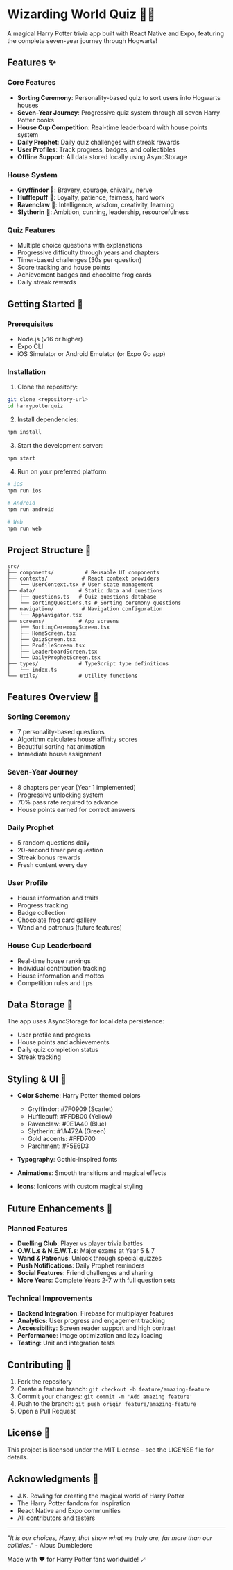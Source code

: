 # Wizarding World Quiz 🧙‍♂️

A magical Harry Potter trivia app built with React Native and Expo, featuring the complete seven-year journey through Hogwarts!

## Features ✨

### Core Features
- **Sorting Ceremony**: Personality-based quiz to sort users into Hogwarts houses
- **Seven-Year Journey**: Progressive quiz system through all seven Harry Potter books
- **House Cup Competition**: Real-time leaderboard with house points system
- **Daily Prophet**: Daily quiz challenges with streak rewards
- **User Profiles**: Track progress, badges, and collectibles
- **Offline Support**: All data stored locally using AsyncStorage

### House System
- **Gryffindor** 🦁: Bravery, courage, chivalry, nerve
- **Hufflepuff** 🦡: Loyalty, patience, fairness, hard work  
- **Ravenclaw** 🦅: Intelligence, wisdom, creativity, learning
- **Slytherin** 🐍: Ambition, cunning, leadership, resourcefulness

### Quiz Features
- Multiple choice questions with explanations
- Progressive difficulty through years and chapters
- Timer-based challenges (30s per question)
- Score tracking and house points
- Achievement badges and chocolate frog cards
- Daily streak rewards

## Getting Started 🚀

### Prerequisites
- Node.js (v16 or higher)
- Expo CLI
- iOS Simulator or Android Emulator (or Expo Go app)

### Installation

1. Clone the repository:
```bash
git clone <repository-url>
cd harrypotterquiz
```

2. Install dependencies:
```bash
npm install
```

3. Start the development server:
```bash
npm start
```

4. Run on your preferred platform:
```bash
# iOS
npm run ios

# Android  
npm run android

# Web
npm run web
```

## Project Structure 📁

```
src/
├── components/          # Reusable UI components
├── contexts/           # React context providers
│   └── UserContext.tsx # User state management
├── data/              # Static data and questions
│   ├── questions.ts   # Quiz questions database
│   └── sortingQuestions.ts # Sorting ceremony questions
├── navigation/         # Navigation configuration
│   └── AppNavigator.tsx
├── screens/           # App screens
│   ├── SortingCeremonyScreen.tsx
│   ├── HomeScreen.tsx
│   ├── QuizScreen.tsx
│   ├── ProfileScreen.tsx
│   ├── LeaderboardScreen.tsx
│   └── DailyProphetScreen.tsx
├── types/             # TypeScript type definitions
│   └── index.ts
└── utils/             # Utility functions
```

## Features Overview 🎯

### Sorting Ceremony
- 7 personality-based questions
- Algorithm calculates house affinity scores
- Beautiful sorting hat animation
- Immediate house assignment

### Seven-Year Journey
- 8 chapters per year (Year 1 implemented)
- Progressive unlocking system
- 70% pass rate required to advance
- House points earned for correct answers

### Daily Prophet
- 5 random questions daily
- 20-second timer per question
- Streak bonus rewards
- Fresh content every day

### User Profile
- House information and traits
- Progress tracking
- Badge collection
- Chocolate frog card gallery
- Wand and patronus (future features)

### House Cup Leaderboard
- Real-time house rankings
- Individual contribution tracking
- House information and mottos
- Competition rules and tips

## Data Storage 💾

The app uses AsyncStorage for local data persistence:
- User profile and progress
- House points and achievements
- Daily quiz completion status
- Streak tracking

## Styling & UI 🎨

- **Color Scheme**: Harry Potter themed colors
  - Gryffindor: #7F0909 (Scarlet)
  - Hufflepuff: #FFDB00 (Yellow)
  - Ravenclaw: #0E1A40 (Blue)
  - Slytherin: #1A472A (Green)
  - Gold accents: #FFD700
  - Parchment: #F5E6D3

- **Typography**: Gothic-inspired fonts
- **Animations**: Smooth transitions and magical effects
- **Icons**: Ionicons with custom magical styling

## Future Enhancements 🔮

### Planned Features
- **Duelling Club**: Player vs player trivia battles
- **O.W.L.s & N.E.W.T.s**: Major exams at Year 5 & 7
- **Wand & Patronus**: Unlock through special quizzes
- **Push Notifications**: Daily Prophet reminders
- **Social Features**: Friend challenges and sharing
- **More Years**: Complete Years 2-7 with full question sets

### Technical Improvements
- **Backend Integration**: Firebase for multiplayer features
- **Analytics**: User progress and engagement tracking
- **Accessibility**: Screen reader support and high contrast
- **Performance**: Image optimization and lazy loading
- **Testing**: Unit and integration tests

## Contributing 🤝

1. Fork the repository
2. Create a feature branch: `git checkout -b feature/amazing-feature`
3. Commit your changes: `git commit -m 'Add amazing feature'`
4. Push to the branch: `git push origin feature/amazing-feature`
5. Open a Pull Request

## License 📄

This project is licensed under the MIT License - see the LICENSE file for details.

## Acknowledgments 🙏

- J.K. Rowling for creating the magical world of Harry Potter
- The Harry Potter fandom for inspiration
- React Native and Expo communities
- All contributors and testers

---

*"It is our choices, Harry, that show what we truly are, far more than our abilities."* - Albus Dumbledore

Made with ❤️ for Harry Potter fans worldwide! 🪄

